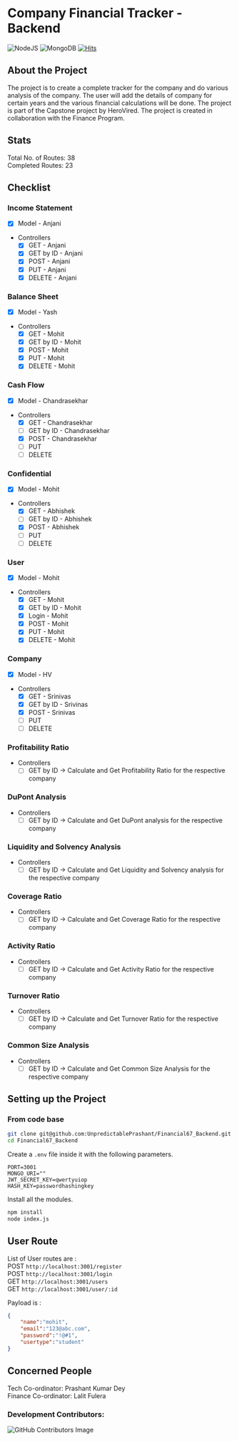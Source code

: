 # Company Financial Tracker - Backend

![NodeJS](https://img.shields.io/badge/node.js-6DA55F?style=for-the-badge&logo=node.js&logoColor=white) ![MongoDB](https://img.shields.io/badge/MongoDB-%234ea94b.svg?style=for-the-badge&logo=mongodb&logoColor=white) [![Hits](https://hits.seeyoufarm.com/api/count/incr/badge.svg?url=https%3A%2F%2Fgithub.com%2FUnpredictablePrashant%2FFinancial67_Backend&count_bg=%2316B5A0&title_bg=%23555555&icon=&icon_color=%23E7E7E7&title=hits&edge_flat=false)](https://hits.seeyoufarm.com)



## About the Project
The project is to create a complete tracker for the company and do various analysis of the company. The user will add the details of company for certain years and the 
various financial calculations will be done. 
The project is part of the Capstone project by HeroVired. The project is created in collaboration with the Finance Program.


## Stats
Total No. of Routes: 38<br>
Completed Routes: 23<br>


## Checklist

### Income Statement
 - [x] Model - Anjani
 - Controllers
   - [x] GET - Anjani
   - [x] GET by ID - Anjani
   - [x] POST - Anjani
   - [x] PUT - Anjani
   - [x] DELETE - Anjani
### Balance Sheet 
- [x] Model - Yash
 - Controllers
   - [x] GET - Mohit
   - [x] GET by ID - Mohit
   - [x] POST - Mohit
   - [x] PUT - Mohit
   - [x] DELETE - Mohit
### Cash Flow
- [x] Model - Chandrasekhar
- Controllers
   - [x] GET - Chandrasekhar
   - [ ] GET by ID - Chandrasekhar
   - [x] POST - Chandrasekhar
   - [ ] PUT
   - [ ] DELETE
### Confidential
- [x] Model - Mohit
- Controllers
   - [x] GET - Abhishek
   - [ ] GET by ID - Abhishek
   - [x] POST - Abhishek
   - [ ] PUT
   - [ ] DELETE
### User
- [x] Model - Mohit
- Controllers
   - [x] GET - Mohit
   - [x] GET by ID - Mohit
   - [x] Login - Mohit
   - [x] POST - Mohit
   - [x] PUT - Mohit
   - [x] DELETE - Mohit
### Company
- [x] Model - HV
- Controllers
   - [x] GET - Srinivas
   - [x] GET by ID - Srivinas
   - [x] POST - Srinivas
   - [ ] PUT
   - [ ] DELETE

### Profitability Ratio
- Controllers
  - [ ] GET by ID -> Calculate and Get Profitability Ratio for the respective company

### DuPont Analysis
- Controllers
  - [ ] GET by ID -> Calculate and Get DuPont analysis for the respective company

### Liquidity and Solvency Analysis
- Controllers
  - [ ] GET by ID -> Calculate and Get Liquidity and Solvency analysis for the respective company

### Coverage Ratio
- Controllers
  - [ ] GET by ID -> Calculate and Get Coverage Ratio for the respective company

### Activity Ratio
- Controllers
  - [ ] GET by ID -> Calculate and Get Activity Ratio for the respective company

### Turnover Ratio
- Controllers
  - [ ] GET by ID -> Calculate and Get Turnover Ratio for the respective company

### Common Size Analysis
- Controllers
  - [ ] GET by ID -> Calculate and Get Common Size Analysis for the respective company

## Setting up the Project

### From code base

```sh
git clone git@github.com:UnpredictablePrashant/Financial67_Backend.git
cd Financial67_Backend
```
Create a `.env` file inside it with the following parameters.

```env
PORT=3001
MONGO_URI=""
JWT_SECRET_KEY=qwertyuiop
HASH_KEY=passwordhashingkey
```
Install all the modules.
```sh
npm install
node index.js
```
## User Route

List of User routes are :
<br>
POST `http://localhost:3001/register` <br>
POST `http://localhost:3001/login` <br>
GET `http://localhost:3001/users` <br>
GET `http://localhost:3001/user/:id` <br>

Payload is : 
``` JSON 
{
    "name":"mohit",
    "email":"123@abc.com",
    "password":"!@#1",
    "usertype":"student"
}
```

## Concerned People

Tech Co-ordinator: Prashant Kumar Dey<br>
Finance Co-ordinator: Lalit Fulera<br>

### Development Contributors:

![GitHub Contributors Image](https://contrib.rocks/image?repo=UnpredictablePrashant/Financial67_Backend)
